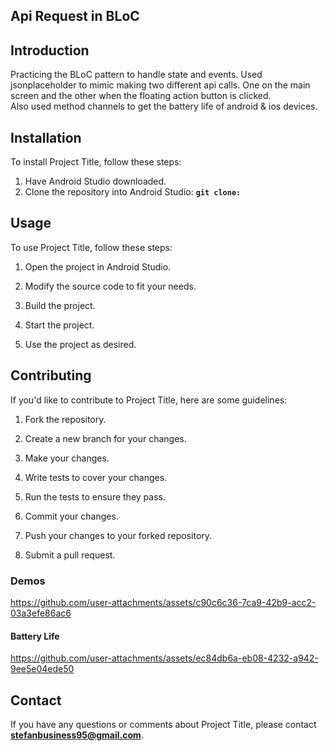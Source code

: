 ## **Api Request in BLoC**

## **Introduction**
Practicing the BLoC pattern to handle state and events.
Used jsonplaceholder to mimic making two different api calls. One on the main
screen and the other when the floating action button is clicked.<br>
Also used method channels to get the battery life of android & ios devices.

## **Installation**

To install Project Title, follow these steps:

 
1. Have Android Studio downloaded.
2. Clone the repository into Android Studio: **`git clone: `**

## **Usage**

To use Project Title, follow these steps:

1. Open the project in Android Studio.

2. Modify the source code to fit your needs.

3. Build the project.

4. Start the project.

5. Use the project as desired.

## **Contributing**

If you'd like to contribute to Project Title, here are some guidelines:
 

1. Fork the repository.

2. Create a new branch for your changes.

3. Make your changes.

4. Write tests to cover your changes.

5. Run the tests to ensure they pass.

6. Commit your changes.

7. Push your changes to your forked repository.

8. Submit a pull request.

### Demos

https://github.com/user-attachments/assets/c90c6c36-7ca9-42b9-acc2-03a3efe86ac6

#### Battery Life
https://github.com/user-attachments/assets/ec84db6a-eb08-4232-a942-9ee5e04ede50


## **Contact**

If you have any questions or comments about Project Title, please contact **stefanbusiness95@gmail.com**.
